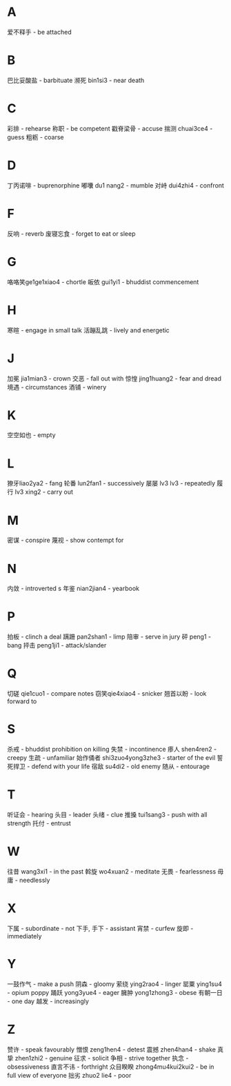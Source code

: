 # A

爱不释手 - be attached 

# B

巴比妥酸盐 - barbituate 
濒死 bin1si3 - near death 
# C 

彩排 - rehearse
称职 - be competent 
戳脊梁骨 - accuse 
揣测 chuai3ce4 - guess
粗粝 - coarse 

# D

丁丙诺啡 - buprenorphine
嘟囔 du1 nang2 - mumble 
对峙 dui4zhi4 - confront 

# F 

反响 - reverb
废寝忘食 - forget to eat or sleep 

# G

咯咯笑ge1ge1xiao4 - chortle
皈依 gui1yi1 - bhuddist commencement 

# H

寒暄 - engage in small talk
活蹦乱跳 - lively and energetic 

# J

加冕 jia1mian3 - crown
交恶 - fall out with 
惊惶 jing1huang2 - fear and dread
境遇 - circumstances
酒铺 - winery

# K

空空如也 - empty 

# L 

獠牙liao2ya2 - fang 
轮番 lun2fan1 - successively 
屡屡 lv3 lv3 - repeatedly
履行 lv3 xing2 - carry out 

# M

密谋 - conspire
蔑视 - show contempt for 

# N
内敛 - introverted s
年鉴 nian2jian4 - yearbook 

# P 

拍板 - clinch a deal
蹒跚 pan2shan1 - limp
陪审 - serve in jury 
砰 peng1 - bang
抨击 peng1ji1 - attack/slander

# Q

切磋 qie1cuo1 - compare notes 
窃笑qie4xiao4 - snicker 
翘首以盼 - look forward to 

# S

杀戒 - bhuddist prohibition on killing
失禁 - incontinence 
瘆人 shen4ren2 - creepy 
生疏 - unfamiliar 
始作俑者 shi3zuo4yong3zhe3 - starter of the evil 
誓死捍卫 - defend with your life 
宿敌 su4di2 - old enemy 
随从 - entourage 

# T

听证会 - hearing
头目 - leader 
头绪 - clue 
推搡 tui1sang3 - push with all strength 
托付 - entrust

# W

往昔 wang3xi1 - in the past
斡旋 wo4xuan2 - meditate 
无畏 - fearlessness
毋庸 - needlessly
# X

下属 - subordinate - not 下手, 手下 - assistant 
宵禁 - curfew 
旋即 - immediately 
# Y 

一鼓作气 - make a push
阴森 - gloomy 
萦绕 ying2rao4 - linger
罂粟 ying1su4 - opium poppy 
踊跃 yong3yue4 - eager 
臃肿 yong1zhong3 - obese 
有朝一日  - one day 
越发 - increasingly 

# Z

赞许 - speak favourably 
憎恨 zeng1hen4 - detest
震撼 zhen4han4 - shake
真挚 zhen1zhi2 - genuine 
征求 - solicit
争相 - strive together
执念 - obsessiveness
直言不讳 - forthright 
众目睽睽 zhong4mu4kui2kui2 - be in full view of everyone
拙劣 zhuo2 lie4 - poor 